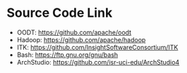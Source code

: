 # Source Code Link
- OODT: https://github.com/apache/oodt 
- Hadoop: https://github.com/apache/hadoop 
- ITK: https://github.com/InsightSoftwareConsortium/ITK 
- Bash: https://ftp.gnu.org/gnu/bash
- ArchStudio: https://github.com/isr-uci-edu/ArchStudio4
